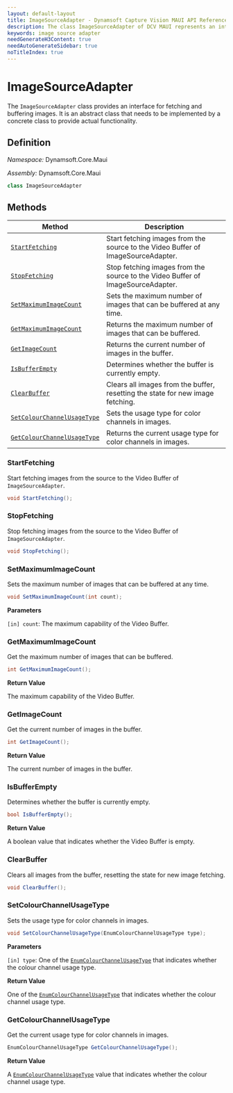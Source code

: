 ```yaml
---
layout: default-layout
title: ImageSourceAdapter - Dynamsoft Capture Vision MAUI API Reference
description: The class ImageSourceAdapter of DCV MAUI represents an interface for fetching and buffering images.
keywords: image source adapter
needGenerateH3Content: true
needAutoGenerateSidebar: true
noTitleIndex: true
---
```


# ImageSourceAdapter

The `ImageSourceAdapter` class provides an interface for fetching and buffering images. It is an abstract class that needs to be implemented by a concrete class to provide actual functionality.

## Definition

*Namespace:* Dynamsoft.Core.Maui

*Assembly:* Dynamsoft.Core.Maui

```csharp
class ImageSourceAdapter
```

## Methods

| Method | Description |
| ------ | ----------- |
| [`StartFetching`](#startfetching) | Start fetching images from the source to the Video Buffer of ImageSourceAdapter. |
| [`StopFetching`](#stopfetching) | Stop fetching images from the source to the Video Buffer of ImageSourceAdapter. |
| [`SetMaximumImageCount`](#setmaximumimagecount) | Sets the maximum number of images that can be buffered at any time. |
| [`GetMaximumImageCount`](#getmaximumimagecount) | Returns the maximum number of images that can be buffered. |
| [`GetImageCount`](#getimagecount) | Returns the current number of images in the buffer. |
| [`IsBufferEmpty`](#isbufferempty) | Determines whether the buffer is currently empty. |
| [`ClearBuffer`](#clearbuffer) | Clears all images from the buffer, resetting the state for new image fetching. |
| [`SetColourChannelUsageType`](#setcolourchannelusagetype) | Sets the usage type for color channels in images. |
| [`GetColourChannelUsageType`](#getcolourchannelusagetype) | Returns the current usage type for color channels in images. |

### StartFetching

Start fetching images from the source to the Video Buffer of `ImageSourceAdapter`.

```csharp
void StartFetching();
```

### StopFetching

Stop fetching images from the source to the Video Buffer of `ImageSourceAdapter`.

```csharp
void StopFetching();
```

### SetMaximumImageCount

Sets the maximum number of images that can be buffered at any time.

```csharp
void SetMaximumImageCount(int count);
```

**Parameters**

`[in] count`: The maximum capability of the Video Buffer.

### GetMaximumImageCount

Get the maximum number of images that can be buffered.

```csharp
int GetMaximumImageCount();
```

**Return Value**

The maximum capability of the Video Buffer.

### GetImageCount

Get the current number of images in the buffer.

```csharp
int GetImageCount();
```

**Return Value**

The current number of images in the buffer.

### IsBufferEmpty

Determines whether the buffer is currently empty.

```csharp
bool IsBufferEmpty();
```

**Return Value**

A boolean value that indicates whether the Video Buffer is empty.

### ClearBuffer

Clears all images from the buffer, resetting the state for new image fetching.

```csharp
void ClearBuffer();
```

### SetColourChannelUsageType

Sets the usage type for color channels in images.

```csharp
void SetColourChannelUsageType(EnumColourChannelUsageType type);
```

**Parameters**

`[in] type`: One of the [`EnumColourChannelUsageType`]({{site.dcv_maui_api}}core/enum/colour-channel-usage-type.html) that indicates whether the colour channel usage type.

**Return Value**

One of the [`EnumColourChannelUsageType`]({{site.dcv_maui_api}}core/enum/colour-channel-usage-type.html) that indicates whether the colour channel usage type.

### GetColourChannelUsageType

Get the current usage type for color channels in images.

```csharp
EnumColourChannelUsageType GetColourChannelUsageType();
```

**Return Value**

A [`EnumColourChannelUsageType`]({{site.dcv_maui_api}}core/enum/colour-channel-usage-type.html) value that indicates whether the colour channel usage type.
